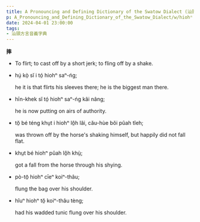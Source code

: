 ```yaml
---
title: A Pronouncing and Defining Dictionary of the Swatow Dialect (汕頭方言音義字典) / hiohⁿ
p: A_Pronouncing_and_Defining_Dictionary_of_the_Swatow_Dialect/w/hiohⁿ
date: 2024-04-01 23:00:00
tags: 
- 汕頭方言音義字典
---
```



**摔**
- To flirt; to cast off by a short jerk; to fling off by a shake.

- hṳ́ kò̤ sĭ i tó̤ hiohⁿ saⁿ-ńg;

  he it is that flirts his sleeves there; he is the biggest man there.

- hīn-khek sĭ tó̤ hiohⁿ saⁿ-ńg kâi nâng;

  he is now putting on airs of authority.

- tŏ̤ bé téng khṳt i hiohⁿ lô̤h lâi, cău-hùe bŏi pûah tîeh;

  was thrown off by the horse's shaking himself, but happily did not fall flat.

- khṳt bé hiohⁿ pûah lô̤h khṳ̀;

  got a fall from the horse through his shying.

- pò-tō̤ hiohⁿ cīeⁿ koiⁿ-thâu;

  flung the bag over his shoulder.

- hîuⁿ hiohⁿ tŏ̤ koiⁿ-thâu tèng;

  had his wadded tunic flung over his shoulder.